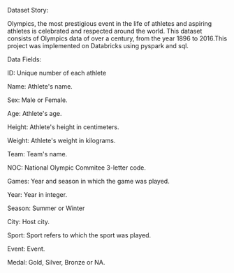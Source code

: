 Dataset Story:

Olympics, the most prestigious event in the life of athletes and aspiring athletes is celebrated and respected around the world. This dataset consists of Olympics data of over a century, from the year 1896 to 2016.This project was implemented on Databricks using pyspark and sql.




Data Fields:

ID: Unique number of each athlete

Name: Athlete's name.

Sex: Male or Female.

Age: Athlete's age.

Height: Athlete's height in centimeters.

Weight: Athlete's weight in kilograms.

Team: Team's name.

NOC: National Olympic Commitee 3-letter code.

Games: Year and season in which the game was played.

Year: Year in integer.

Season: Summer or Winter

City: Host city.

Sport: Sport refers to which the sport was played.

Event: Event.

Medal: Gold, Silver, Bronze or NA.

